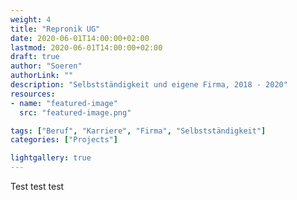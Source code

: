 ```yaml
---
weight: 4
title: "Repronik UG"
date: 2020-06-01T14:00:00+02:00
lastmod: 2020-06-01T14:00:00+02:00
draft: true
author: "Soeren"
authorLink: ""
description: "Selbstständigkeit und eigene Firma, 2018 - 2020"
resources:
- name: "featured-image"
  src: "featured-image.png"

tags: ["Beruf", "Karriere", "Firma", "Selbstständigkeit"]
categories: ["Projects"]

lightgallery: true
---
```


Test test test